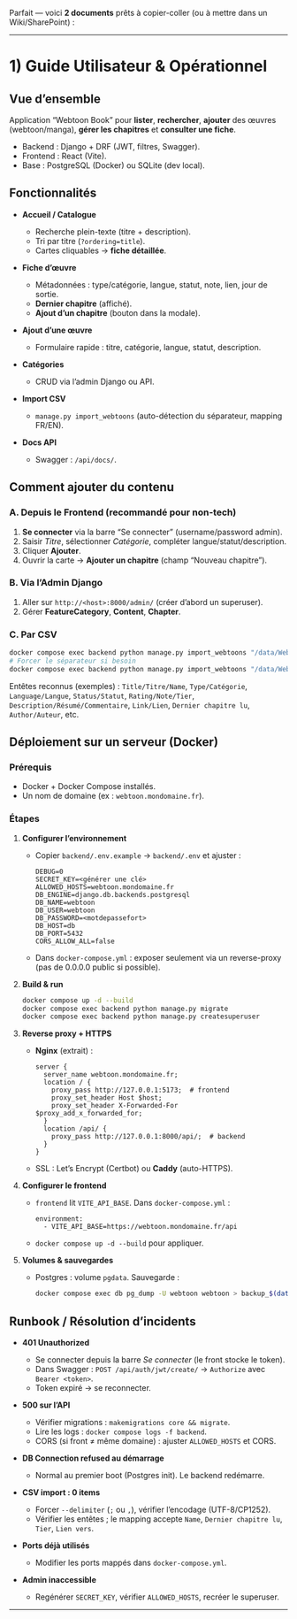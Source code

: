 Parfait — voici **2 documents** prêts à copier-coller (ou à mettre dans un Wiki/SharePoint) :

---

# 1) Guide Utilisateur & Opérationnel

## Vue d’ensemble

Application “Webtoon Book” pour **lister**, **rechercher**, **ajouter** des œuvres (webtoon/manga), **gérer les chapitres** et **consulter une fiche**.

* Backend : Django + DRF (JWT, filtres, Swagger).
* Frontend : React (Vite).
* Base : PostgreSQL (Docker) ou SQLite (dev local).

## Fonctionnalités

* **Accueil / Catalogue**

  * Recherche plein-texte (titre + description).
  * Tri par titre (`?ordering=title`).
  * Cartes cliquables → **fiche détaillée**.
* **Fiche d’œuvre**

  * Métadonnées : type/catégorie, langue, statut, note, lien, jour de sortie.
  * **Dernier chapitre** (affiché).
  * **Ajout d’un chapitre** (bouton dans la modale).
* **Ajout d’une œuvre**

  * Formulaire rapide : titre, catégorie, langue, statut, description.
* **Catégories**

  * CRUD via l’admin Django ou API.
* **Import CSV**

  * `manage.py import_webtoons` (auto-détection du séparateur, mapping FR/EN).
* **Docs API**

  * Swagger : `/api/docs/`.

## Comment ajouter du contenu

### A. Depuis le Frontend (recommandé pour non-tech)

1. **Se connecter** via la barre “Se connecter” (username/password admin).
2. Saisir *Titre*, sélectionner *Catégorie*, compléter langue/statut/description.
3. Cliquer **Ajouter**.
4. Ouvrir la carte → **Ajouter un chapitre** (champ “Nouveau chapitre”).

### B. Via l’Admin Django

1. Aller sur `http://<host>:8000/admin/` (créer d’abord un superuser).
2. Gérer **FeatureCategory**, **Content**, **Chapter**.

### C. Par CSV

```bash
docker compose exec backend python manage.py import_webtoons "/data/Webtoon Manga.csv"
# Forcer le séparateur si besoin
docker compose exec backend python manage.py import_webtoons "/data/Webtoon Manga.csv" --delimiter ";"
```

Entêtes reconnus (exemples) : `Title/Titre/Name`, `Type/Catégorie`, `Language/Langue`, `Status/Statut`,
`Rating/Note/Tier`, `Description/Résumé/Commentaire`, `Link/Lien`, `Dernier chapitre lu`, `Author/Auteur`, etc.

## Déploiement sur un serveur (Docker)

### Prérequis

* Docker + Docker Compose installés.
* Un nom de domaine (ex : `webtoon.mondomaine.fr`).

### Étapes

1. **Configurer l’environnement**

   * Copier `backend/.env.example` → `backend/.env` et ajuster :

     ```
     DEBUG=0
     SECRET_KEY=<générer une clé>
     ALLOWED_HOSTS=webtoon.mondomaine.fr
     DB_ENGINE=django.db.backends.postgresql
     DB_NAME=webtoon
     DB_USER=webtoon
     DB_PASSWORD=<motdepassefort>
     DB_HOST=db
     DB_PORT=5432
     CORS_ALLOW_ALL=false
     ```
   * Dans `docker-compose.yml` : exposer seulement via un reverse-proxy (pas de 0.0.0.0 public si possible).

2. **Build & run**

   ```bash
   docker compose up -d --build
   docker compose exec backend python manage.py migrate
   docker compose exec backend python manage.py createsuperuser
   ```

3. **Reverse proxy + HTTPS**

   * **Nginx** (extrait) :

     ```
     server {
       server_name webtoon.mondomaine.fr;
       location / {
         proxy_pass http://127.0.0.1:5173;  # frontend
         proxy_set_header Host $host;
         proxy_set_header X-Forwarded-For $proxy_add_x_forwarded_for;
       }
       location /api/ {
         proxy_pass http://127.0.0.1:8000/api/;  # backend
       }
     }
     ```
   * SSL : Let’s Encrypt (Certbot) ou **Caddy** (auto-HTTPS).

4. **Configurer le frontend**

   * `frontend` lit `VITE_API_BASE`. Dans `docker-compose.yml` :

     ```
     environment:
       - VITE_API_BASE=https://webtoon.mondomaine.fr/api
     ```
   * `docker compose up -d --build` pour appliquer.

5. **Volumes & sauvegardes**

   * Postgres : volume `pgdata`. Sauvegarde :

     ```bash
     docker compose exec db pg_dump -U webtoon webtoon > backup_$(date +%F).sql
     ```

## Runbook / Résolution d’incidents

* **401 Unauthorized**

  * Se connecter depuis la barre *Se connecter* (le front stocke le token).
  * Dans Swagger : `POST /api/auth/jwt/create/` → `Authorize` avec `Bearer <token>`.
  * Token expiré → se reconnecter.
* **500 sur l’API**

  * Vérifier migrations : `makemigrations core && migrate`.
  * Lire les logs : `docker compose logs -f backend`.
  * CORS (si front ≠ même domaine) : ajuster `ALLOWED_HOSTS` et CORS.
* **DB Connection refused au démarrage**

  * Normal au premier boot (Postgres init). Le backend redémarre.
* **CSV import : 0 items**

  * Forcer `--delimiter` (`;` ou `,`), vérifier l’encodage (UTF-8/CP1252).
  * Vérifier les entêtes ; le mapping accepte `Name`, `Dernier chapitre lu`, `Tier`, `Lien vers`.
* **Ports déjà utilisés**

  * Modifier les ports mappés dans `docker-compose.yml`.
* **Admin inaccessible**

  * Regénérer `SECRET_KEY`, vérifier `ALLOWED_HOSTS`, recréer le superuser.

---
